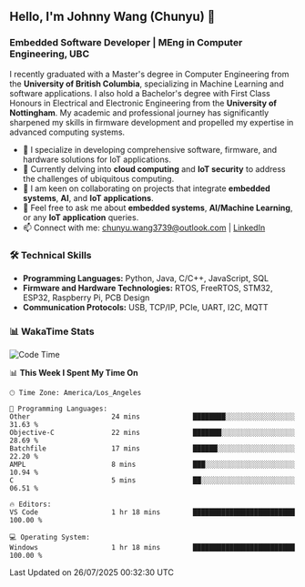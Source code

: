 ## Hello, I'm Johnny Wang (Chunyu) 👋

### Embedded Software Developer | MEng in Computer Engineering, UBC

I recently graduated with a Master's degree in Computer Engineering from the **University of British Columbia**, specializing in Machine Learning and software applications. I also hold a Bachelor's degree with First Class Honours in Electrical and Electronic Engineering from the **University of Nottingham**. My academic and professional journey has significantly sharpened my skills in firmware development and propelled my expertise in advanced computing systems.

- 🔭 I specialize in developing comprehensive software, firmware, and hardware solutions for IoT applications.
- 🌱 Currently delving into **cloud computing** and **IoT security** to address the challenges of ubiquitous computing.
- 🤝 I am keen on collaborating on projects that integrate **embedded systems**, **AI**, and **IoT applications**.
- 💬 Feel free to ask me about **embedded systems**, **AI/Machine Learning**, or any **IoT application** queries.
- 📫 Connect with me: [chunyu.wang3739@outlook.com](mailto:chunyu.wang3739@outlook.com) | [LinkedIn](https://www.linkedin.com/in/shycw1/)


### 🛠️ Technical Skills
- **Programming Languages:** Python, Java, C/C++, JavaScript, SQL
- **Firmware and Hardware Technologies:** RTOS, FreeRTOS, STM32, ESP32, Raspberry Pi, PCB Design
- **Communication Protocols:** USB, TCP/IP, PCIe, UART, I2C, MQTT

### 📊 WakaTime Stats
<!--START_SECTION:waka-->
![Code Time](http://img.shields.io/badge/Code%20Time-116%20hrs%2019%20mins-blue)

📊 **This Week I Spent My Time On** 

```text
🕑︎ Time Zone: America/Los_Angeles

💬 Programming Languages: 
Other                    24 mins             ████████░░░░░░░░░░░░░░░░░   31.63 % 
Objective-C              22 mins             ███████░░░░░░░░░░░░░░░░░░   28.69 % 
Batchfile                17 mins             ██████░░░░░░░░░░░░░░░░░░░   22.20 % 
AMPL                     8 mins              ███░░░░░░░░░░░░░░░░░░░░░░   10.94 % 
C                        5 mins              ██░░░░░░░░░░░░░░░░░░░░░░░   06.51 % 

🔥 Editors: 
VS Code                  1 hr 18 mins        █████████████████████████   100.00 % 

💻 Operating System: 
Windows                  1 hr 18 mins        █████████████████████████   100.00 % 
```


 Last Updated on 26/07/2025 00:32:30 UTC
<!--END_SECTION:waka-->
